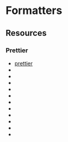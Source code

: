 # Formatters

## Resources

### Prettier

- [prettier](https://www.youtube.com/watch?v=Cd-gBxzcsdA&ab_channel=Theo-t3%E2%80%A4gg)
- []()
- []()
- []()
- []()
- []()
- []()
- []()
- []()
- []()
- []()
- []()
